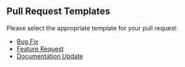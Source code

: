 ## Pull Request Templates

Please select the appropriate template for your pull request:

-   [Bug Fix](?template=.github/PULL_REQUEST_TEMPLATE/bug_fix.md)
-   [Feature Request](.github/PULL_REQUEST_TEMPLATE/feature_request.md)
-   [Documentation Update](.github/PULL_REQUEST_TEMPLATE/documentation_update.md)
